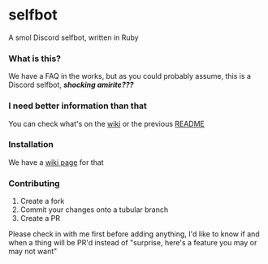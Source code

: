 # selfbot
A smol Discord selfbot, written in Ruby

### What is this?   
We have a FAQ in the works, but as you could probably assume, this is a Discord selfbot, ***shocking amirite???***

### I need better information than that   
You can check what's on the [wiki](https://github.com/2003cah/selfbot/wiki) or the previous [README](https://github.com/2003cah/selfbot/commit/ae0ffcc3e052766e224f131d27e4b329b80f2072)

### Installation   
We have a [wiki page](https://github.com/2003cah/selfbot/wiki/Installing) for that

### Contributing
1. Create a fork
2. Commit your changes onto a tubular branch
3. Create a PR   

Please check in with me first before adding anything, I'd like to know if and when a thing will be PR'd instead of "surprise, here's a feature you may or may not want"
